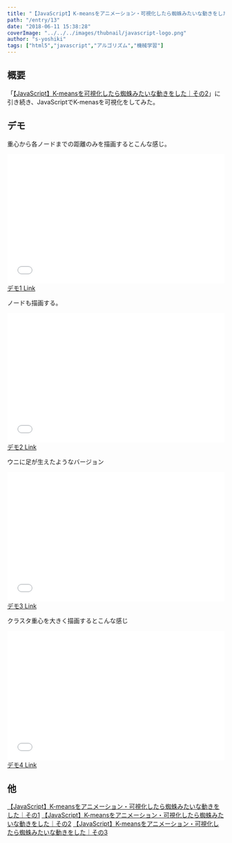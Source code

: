 ```yaml
---
title: "【JavaScript】K-meansをアニメーション・可視化したら蜘蛛みたいな動きをした｜その3"
path: "/entry/13"
date: "2018-06-11 15:38:28"
coverImage: "../../../images/thubnail/javascript-logo.png"
author: "s-yoshiki"
tags: ["html5","javascript","アルゴリズム","機械学習"]
---
```


<!--Ads1-->

## 概要

「<a href="https://tech-blog.s-yoshiki.com/2018/06/138/">【JavaScript】K-meansを可視化したら蜘蛛みたいな動きをした｜その2</a>」に引き続き、JavaScriptでK-menasを可視化をしてみた。

## デモ

重心から各ノードまでの距離のみを描画するとこんな感じ。

<iframe width="100%" height="300" src="//jsfiddle.net/s_yoshiki/Lxdbfey3/16/embedded/result,js" allowfullscreen="allowfullscreen" allowpaymentrequest frameborder="0"></iframe>
<a href="//jsfiddle.net/s_yoshiki/Lxdbfey3/16/">デモ1 Link</a>

ノードも描画する。

<iframe width="100%" height="300" src="//jsfiddle.net/s_yoshiki/Lxdbfey3/18/embedded/result,js" allowfullscreen="allowfullscreen" allowpaymentrequest frameborder="0"></iframe>
<a href="//jsfiddle.net/s_yoshiki/Lxdbfey3/18/">デモ2 Link</a>

ウニに足が生えたようなバージョン

<iframe width="100%" height="300" src="//jsfiddle.net/s_yoshiki/Lxdbfey3/21/embedded/result,js" allowfullscreen="allowfullscreen" allowpaymentrequest frameborder="0"></iframe>
<a href="//jsfiddle.net/s_yoshiki/Lxdbfey3/21/">デモ3 Link</a>

クラスタ重心を大きく描画するとこんな感じ

<iframe width="100%" height="300" src="//jsfiddle.net/s_yoshiki/Lxdbfey3/25/embedded/result,js" allowfullscreen="allowfullscreen" allowpaymentrequest frameborder="0"></iframe>
<a href="//jsfiddle.net/s_yoshiki/Lxdbfey3/25/">デモ4 Link</a>

## 他

<a href="https://tech-blog.s-yoshiki.com/2018/06/121/">【JavaScript】K-meansをアニメーション・可視化したら蜘蛛みたいな動きをした｜その1</a>
<a href="https://tech-blog.s-yoshiki.com/2018/06/138/">【JavaScript】K-meansをアニメーション・可視化したら蜘蛛みたいな動きをした｜その2</a>
<a href="https://tech-blog.s-yoshiki.com/2018/06/147/">【JavaScript】K-meansをアニメーション・可視化したら蜘蛛みたいな動きをした｜その3</a>

<!--Ads1-->
